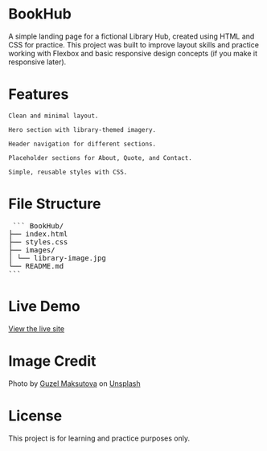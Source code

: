 # BookHub 

A simple landing page for a fictional Library Hub, created using HTML and CSS for practice.
This project was built to improve layout skills and practice working with Flexbox and basic responsive design concepts (if you make it responsive later).

# Features

    Clean and minimal layout.

    Hero section with library-themed imagery.

    Header navigation for different sections.

    Placeholder sections for About, Quote, and Contact.

    Simple, reusable styles with CSS.

# File Structure

<pre> ``` BookHub/ 
├── index.html 
├── styles.css 
├── images/ 
│ └── library-image.jpg 
└── README.md 
``` </pre> 

# Live Demo

[View the live site](https://navyachhokar.github.io/BookHub/)

# Image Credit

Photo by <a href="https://unsplash.com/@guzimak?utm_content=creditCopyText&utm_medium=referral&utm_source=unsplash">Guzel Maksutova</a> on <a href="https://unsplash.com/photos/person-in-white-long-sleeve-shirt-holding-white-book-B30XL_m3fso?utm_content=creditCopyText&utm_medium=referral&utm_source=unsplash">Unsplash</a>
      
# License

This project is for learning and practice purposes only.      